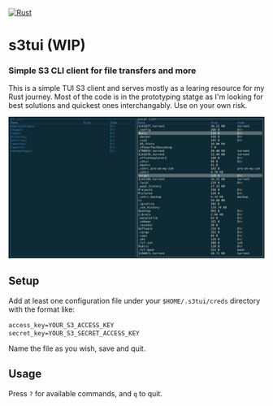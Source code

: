 [![Rust](https://github.com/softberries/s3tui/actions/workflows/rust.yml/badge.svg)](https://github.com/softberries/s3tui/actions/workflows/rust.yml)
# s3tui (WIP)

### Simple S3 CLI client for file transfers and more

This is a simple TUI S3 client and serves mostly as a learing resource for my Rust journey. Most of the code is in the prototyping statge as I'm looking for best solutions and quickest ones interchangably. Use on your own risk.


![s3tui](assets/s3tui.jpeg)

## Setup

Add at least one configuration file under your `$HOME/.s3tui/creds` directory with the format like:
```text
access_key=YOUR_S3_ACCESS_KEY
secret_key=YOUR_S3_SECRET_ACCESS_KEY
```
Name the file as you wish, save and quit.

## Usage
Press `?` for available commands, and `q` to quit.
